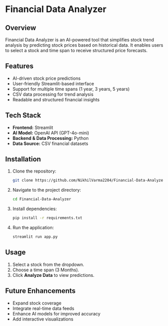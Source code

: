 # Financial Data Analyzer

## Overview
Financial Data Analyzer is an AI-powered tool that simplifies stock trend analysis by predicting stock prices based on historical data. It enables users to select a stock and time span to receive structured price forecasts.

## Features
- AI-driven stock price predictions
- User-friendly Streamlit-based interface
- Support for multiple time spans (1 year, 3 years, 5 years)
- CSV data processing for trend analysis
- Readable and structured financial insights

## Tech Stack
- **Frontend:** Streamlit
- **AI Model:** OpenAI API (GPT-4o-mini)
- **Backend & Data Processing:** Python
- **Data Source:** CSV financial datasets

## Installation
1. Clone the repository:
   ```sh
   git clone https://github.com/NikhilVarma2204/Financial-Data-Analyzer.git
   ```
2. Navigate to the project directory:
   ```sh
   cd Financial-Data-Analyzer
   ```
3. Install dependencies:
   ```sh
   pip install -r requirements.txt
   ```
4. Run the application:
   ```sh
   streamlit run app.py
   ```

## Usage
1. Select a stock from the dropdown.
2. Choose a time span (3 Months).
3. Click **Analyze Data** to view predictions.

## Future Enhancements
- Expand stock coverage
- Integrate real-time data feeds
- Enhance AI models for improved accuracy
- Add interactive visualizations

